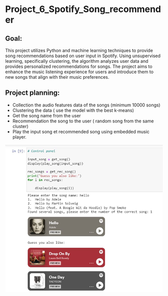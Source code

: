 # Project_6_Spotify_Song_recommender

## Goal:
This project utilizes Python and machine learning techniques to provide song recommendations based on user input in Spotify. Using unsupervised learning, specifically clustering, the algorithm analyzes user data and provides personalized recommendations for songs. The project aims to enhance the music listening experience for users and introduce them to new songs that align with their music preferences.

## Project planning: 

- Collection the audio features data of the songs (minimum 10000 songs)
- Clustering the data ( use the model with the best k-means)
- Get the song name from the user
- Recommendation the song to the user ( random song from the same cluster)
- Play the input song et recommended song using embedded music player.

![result](https://github.com/yenle2092/Project_6_Spotify_Song_recommender/raw/main/Capture.JPG)
